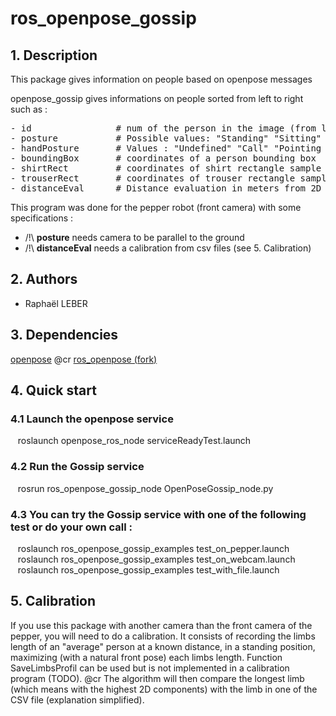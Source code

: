 # ros_openpose_gossip

## 1. Description
This package gives information on people based on openpose messages 

openpose_gossip gives informations on people sorted from left to right such as :
<pre>
- id                # num of the person in the image (from left to right)
- posture           # Possible values: "Standing" "Sitting" "Lying" "Undefined"
- handPosture       # Values : "Undefined" "Call" "Pointing Left" "Crossed" "Pointing Right" 
- boundingBox       # coordinates of a person bounding box
- shirtRect         # coordinates of shirt rectangle sample 
- trouserRect       # coordinates of trouser rectangle sample
- distanceEval      # Distance evaluation in meters from 2D informations (need calibration)
</pre>

This program was done for the pepper robot (front camera) with some specifications :
- /!\ **posture** needs camera to be parallel to the ground
- /!\ **distanceEval** needs a calibration from csv files (see 5.  Calibration)

## 2. Authors
* Raphaël LEBER

## 3.  Dependencies
[openpose](https://github.com/CMU-Perceptual-Computing-Lab/openpose)
@cr
[ros_openpose (fork)](https://github.com/jacques-saraydaryan/ros-openpose.git)

## 4.  Quick start

### 4.1 Launch the openpose service
&nbsp;&nbsp; roslaunch openpose_ros_node serviceReadyTest.launch  

### 4.2 Run the Gossip service
&nbsp;&nbsp; rosrun ros_openpose_gossip_node OpenPoseGossip_node.py  

### 4.3 You can try the Gossip service with one of the following test or do your own call : 
&nbsp;&nbsp; roslaunch ros_openpose_gossip_examples test_on_pepper.launch  
&nbsp;&nbsp; roslaunch ros_openpose_gossip_examples test_on_webcam.launch  
&nbsp;&nbsp; roslaunch ros_openpose_gossip_examples test_with_file.launch  

## 5.  Calibration
If you use this package with another camera than the front camera of the pepper, you will need to do a calibration. It consists of recording the limbs length of an "average" person at a known distance, in a standing position, maximizing (with a natural front pose) each limbs length. Function SaveLimbsProfil can be used but is not implemented in a calibration program (TODO).
@cr The algorithm will then compare the longest limb (which means with the highest 2D components) with the limb in one of the CSV file (explanation simplified).
